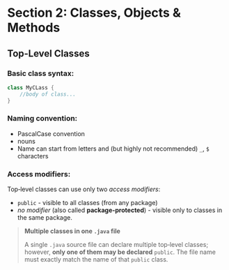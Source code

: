 # Section 2: Classes, Objects & Methods

## Top-Level Classes

### Basic class syntax:

```java
class MyCLass {
    //body of class...
}
```

### Naming convention:
- PascalCase convention
- nouns
- Name can start from letters and (but highly not recommended) `_`, `$` characters

### Access modifiers:

Top‑level classes can use only two _access modifiers_:
- `public` - visible to all classes (from any package)
- _no modifier_ (also called **package-protected**) - visible only to classes in the same package.

> **Multiple classes in one `.java` file**
> 
> A single `.java` source file can declare multiple top‑level classes; however, **only one of them may be declared** `public`.
> The file name must exactly match the name of that `public` class.